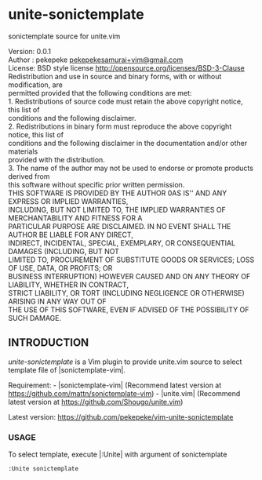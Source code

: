 # unite-sonictemplate

sonictemplate source for unite.vim

Version: 0.0.1  
Author : pekepeke <pekepekesamurai+vim@gmail.com>  
License: BSD style license <http://opensource.org/licenses/BSD-3-Clause>  
	Redistribution and use in source and binary forms, with or without modification, are  
	permitted provided that the following conditions are met:  
	 1. Redistributions of source code must retain the above copyright notice, this list of  
		conditions and the following disclaimer.  
	 2. Redistributions in binary form must reproduce the above copyright notice, this list of  
		conditions and the following disclaimer in the documentation and/or other materials  
		provided with the distribution.  
	 3. The name of the author may not be used to endorse or promote products derived from  
		this software without specific prior written permission.  
	THIS SOFTWARE IS PROVIDED BY THE AUTHOR 0AS IS'' AND ANY EXPRESS OR IMPLIED WARRANTIES,  
	INCLUDING, BUT NOT LIMITED TO, THE IMPLIED WARRANTIES OF MERCHANTABILITY AND FITNESS FOR A  
	PARTICULAR PURPOSE ARE DISCLAIMED. IN NO EVENT SHALL THE AUTHOR BE LIABLE FOR ANY DIRECT,  
	INDIRECT, INCIDENTAL, SPECIAL, EXEMPLARY, OR CONSEQUENTIAL DAMAGES (INCLUDING, BUT NOT  
	LIMITED TO, PROCUREMENT OF SUBSTITUTE GOODS OR SERVICES; LOSS OF USE, DATA, OR PROFITS; OR  
	BUSINESS INTERRUPTION) HOWEVER CAUSED AND ON ANY THEORY OF LIABILITY, WHETHER IN CONTRACT,  
	STRICT LIABILITY, OR TORT (INCLUDING NEGLIGENCE OR OTHERWISE) ARISING IN ANY WAY OUT OF  
	THE USE OF THIS SOFTWARE, EVEN IF ADVISED OF THE POSSIBILITY OF SUCH DAMAGE.

## INTRODUCTION

*unite-sonictemplate* is a Vim plugin to provide unite.vim source
to select template file of |sonictemplate-vim|.

Requirement:
	- |sonictemplate-vim| (Recommend latest version at https://github.com/mattn/sonictemplate-vim)
	- |unite.vim| (Recommend latest version at https://github.com/Shougo/unite.vim)

Latest version:
	https://github.com/pekepeke/vim-unite-sonictemplate

### USAGE

To select template, execute |:Unite| with argument of sonictemplate


	:Unite sonictemplate


